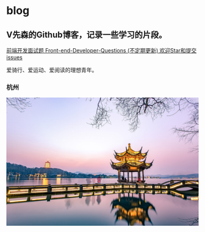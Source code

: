 # blog
## V先森的Github博客，记录一些学习的片段。

[前端开发面试题 Front-end-Developer-Questions (不定期更新) 欢迎Star和提交issues](https://liweirose.github.io/blog/)

爱骑行、爱运动、爱阅读的理想青年。
### 杭州
![杭州](./hangzhou.jpg)
